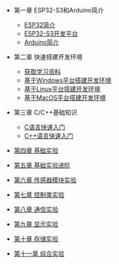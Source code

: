 <!-- docs/_sidebar.md -->

- 第一章 ESP32-S3和Arduino简介
  
  - [ESP32简介](DShanMCU-Mio/Arduino/chapter1-1.md)
  - [ESP32-S3开发平台](DShanMCU-Mio/Arduino/chapter1-2.md)
  - [Arduino简介](DShanMCU-Mio/Arduino/chapter1-3.md)

- 第二章 快速搭建开发环境

  - [获取学习资料](DShanMCU-Mio/Arduino/chapter2-1.md)
  - [基于Windows平台搭建开发环境](DShanMCU-Mio/Arduino/chapter2-2.md)
  - [基于Linux平台搭建开发环境](DShanMCU-Mio/Arduino/chapter2-3.md)
  - [基于MacOS平台搭建开发环境](DShanMCU-Mio/Arduino/chapter2-4.md)

- 第三章 C/C++基础知识

  - [C语言快速入门](DShanMCU-Mio/Arduino/chapter3-1.md)
  - [C++语言快速入门](DShanMCU-Mio/Arduino/chapter3-2.md)

- [第四章 基础实验]()

- [第五章 基础实验进阶]()

- [第六章 传感器模块实验]()

- [第七章 控制类实验]()

- [第八章 通信实验]()

- [第九章 显示实验]()

- [第十章 存储实验]()

- [第十一章 综合实验]()

